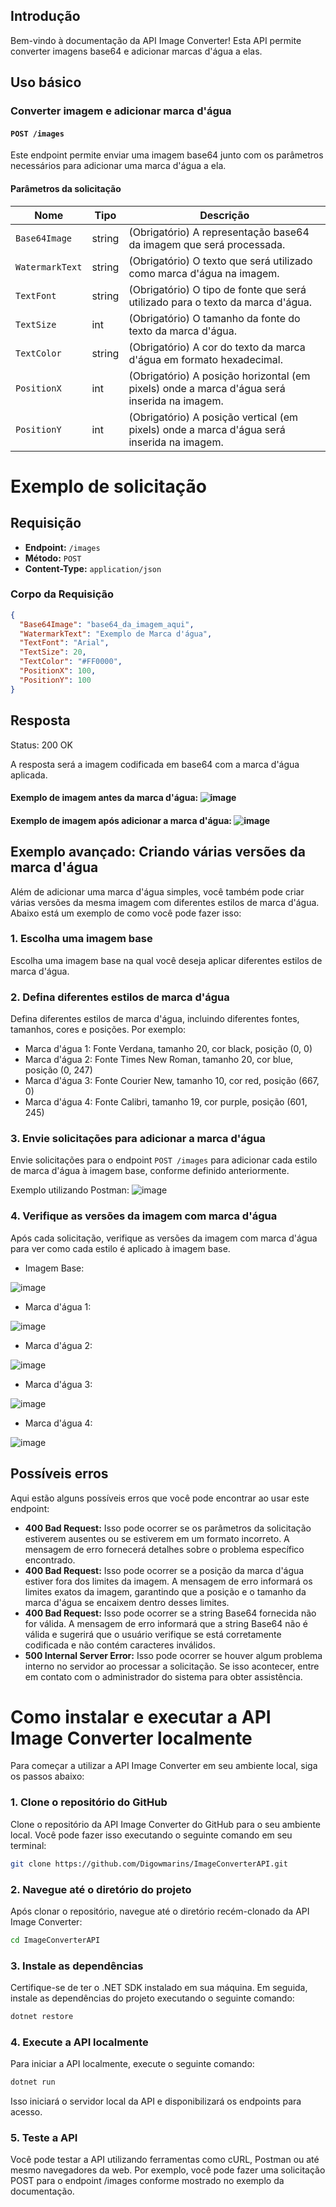 ## Introdução

Bem-vindo à documentação da API Image Converter! Esta API permite converter imagens base64 e adicionar marcas d'água a elas.

## Uso básico

### Converter imagem e adicionar marca d'água

#### `POST /images`

Este endpoint permite enviar uma imagem base64 junto com os parâmetros necessários para adicionar uma marca d'água a ela.

#### Parâmetros da solicitação

| Nome            | Tipo   | Descrição                                                                      |
|-----------------|--------|--------------------------------------------------------------------------------|
| `Base64Image`   | string | (Obrigatório) A representação base64 da imagem que será processada.            |
| `WatermarkText` | string | (Obrigatório) O texto que será utilizado como marca d'água na imagem.          |
| `TextFont`      | string | (Obrigatório) O tipo de fonte que será utilizado para o texto da marca d'água. |
| `TextSize`      | int    | (Obrigatório) O tamanho da fonte do texto da marca d'água.                     |
| `TextColor`     | string | (Obrigatório) A cor do texto da marca d'água em formato hexadecimal.           |
| `PositionX`     | int    | (Obrigatório) A posição horizontal (em pixels) onde a marca d'água será inserida na imagem. |
| `PositionY`     | int    | (Obrigatório) A posição vertical (em pixels) onde a marca d'água será inserida na imagem.   |


# Exemplo de solicitação

## Requisição

- **Endpoint:** `/images`
- **Método:** `POST`
- **Content-Type:** `application/json`

### Corpo da Requisição

```json
{
  "Base64Image": "base64_da_imagem_aqui",
  "WatermarkText": "Exemplo de Marca d'água",
  "TextFont": "Arial",
  "TextSize": 20,
  "TextColor": "#FF0000",
  "PositionX": 100,
  "PositionY": 100
}

```

## Resposta
Status: 200 OK

A resposta será a imagem codificada em base64 com a marca d'água aplicada.

#### Exemplo de imagem antes da marca d'água: ![image](https://github.com/Digowmarins/ImageConverterAPI/assets/114032897/b8e1b53a-f6ee-4f02-a206-37da4e15ad24)


#### Exemplo de imagem após adicionar a marca d'água: ![image](https://github.com/Digowmarins/ImageConverterAPI/assets/114032897/50b60742-0a0e-44cc-b198-0f61194d506e)


## Exemplo avançado: Criando várias versões da marca d'água

Além de adicionar uma marca d'água simples, você também pode criar várias versões da mesma imagem com diferentes estilos de marca d'água. Abaixo está um exemplo de como você pode fazer isso:

### 1. Escolha uma imagem base

Escolha uma imagem base na qual você deseja aplicar diferentes estilos de marca d'água.

### 2. Defina diferentes estilos de marca d'água

Defina diferentes estilos de marca d'água, incluindo diferentes fontes, tamanhos, cores e posições. Por exemplo:

- Marca d'água 1: Fonte Verdana, tamanho 20, cor black, posição (0, 0)
- Marca d'água 2: Fonte Times New Roman, tamanho 20, cor blue, posição (0, 247)
- Marca d'água 3: Fonte Courier New, tamanho 10, cor red, posição (667, 0)
- Marca d'água 4: Fonte Calibri, tamanho 19, cor purple, posição (601, 245)

### 3. Envie solicitações para adicionar a marca d'água

Envie solicitações para o endpoint `POST /images` para adicionar cada estilo de marca d'água à imagem base, conforme definido anteriormente.

Exemplo utilizando Postman: ![image](https://github.com/Digowmarins/ImageConverterAPI/assets/114032897/6589f2a9-5717-471d-b1e4-455272b96e21)


### 4. Verifique as versões da imagem com marca d'água

Após cada solicitação, verifique as versões da imagem com marca d'água para ver como cada estilo é aplicado à imagem base.

- Imagem Base:
  
![image](https://github.com/Digowmarins/ImageConverterAPI/assets/114032897/7352527e-d79c-4133-b4aa-4ad1574a7c1a)

- Marca d'água 1:
  
![image](https://github.com/Digowmarins/ImageConverterAPI/assets/114032897/bb29aeb8-a09e-4a9f-88bc-6f12a0322c22)

- Marca d'água 2:
  
![image](https://github.com/Digowmarins/ImageConverterAPI/assets/114032897/102250f8-5fa9-4915-994d-14556b0e3918)

- Marca d'água 3:
  
![image](https://github.com/Digowmarins/ImageConverterAPI/assets/114032897/1f719f21-24b8-424b-8cc7-cd75c4183bb6)

- Marca d'água 4:
  
![image](https://github.com/Digowmarins/ImageConverterAPI/assets/114032897/a311ad41-4029-4f6d-92e5-11ffc5cbde5e)


## Possíveis erros

Aqui estão alguns possíveis erros que você pode encontrar ao usar este endpoint:

- **400 Bad Request:** Isso pode ocorrer se os parâmetros da solicitação estiverem ausentes ou se estiverem em um formato incorreto. A mensagem de erro fornecerá detalhes sobre o problema específico encontrado.
- **400 Bad Request:** Isso pode ocorrer se a posição da marca d'água estiver fora dos limites da imagem. A mensagem de erro informará os limites exatos da imagem, garantindo que a posição e o tamanho da marca d'água se encaixem dentro desses limites.
- **400 Bad Request:** Isso pode ocorrer se a string Base64 fornecida não for válida. A mensagem de erro informará que a string Base64 não é válida e sugerirá que o usuário verifique se está corretamente codificada e não contém caracteres inválidos.
- **500 Internal Server Error:** Isso pode ocorrer se houver algum problema interno no servidor ao processar a solicitação. Se isso acontecer, entre em contato com o administrador do sistema para obter assistência.


# Como instalar e executar a API Image Converter localmente

Para começar a utilizar a API Image Converter em seu ambiente local, siga os passos abaixo:

### 1. Clone o repositório do GitHub

Clone o repositório da API Image Converter do GitHub para o seu ambiente local. Você pode fazer isso executando o seguinte comando em seu terminal:

```bash
git clone https://github.com/Digowmarins/ImageConverterAPI.git
```

### 2. Navegue até o diretório do projeto

Após clonar o repositório, navegue até o diretório recém-clonado da API Image Converter:

```bash
cd ImageConverterAPI
```
### 3. Instale as dependências
Certifique-se de ter o .NET SDK instalado em sua máquina. Em seguida, instale as dependências do projeto executando o seguinte comando:

```bash
dotnet restore
```
### 4. Execute a API localmente
Para iniciar a API localmente, execute o seguinte comando:

```bash
dotnet run
```
Isso iniciará o servidor local da API e disponibilizará os endpoints para acesso.

### 5. Teste a API
Você pode testar a API utilizando ferramentas como cURL, Postman ou até mesmo navegadores da web. Por exemplo, você pode fazer uma solicitação POST para o endpoint /images conforme mostrado no exemplo da documentação.
